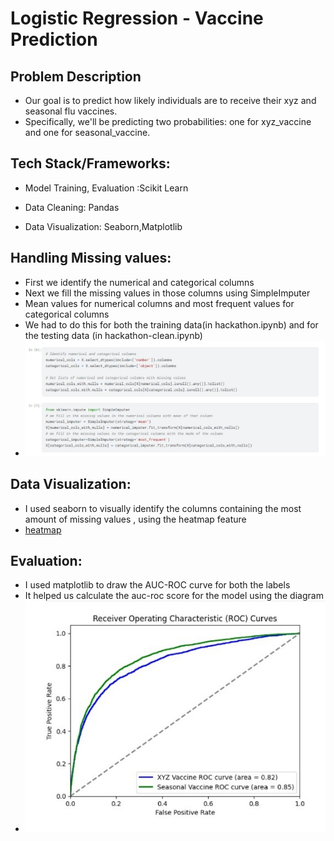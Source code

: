 # Logistic Regression - Vaccine Prediction

## Problem Description
- Our goal is to predict how likely individuals are to receive their xyz and seasonal flu
vaccines. 
- Specifically, we'll be predicting two probabilities: one for xyz_vaccine and
one for seasonal_vaccine.

## Tech Stack/Frameworks:
- Model Training, Evaluation :Scikit Learn
* Data Cleaning: Pandas
+ Data Visualization: Seaborn,Matplotlib

## Handling Missing values:
- First we identify the numerical and categorical columns
- Next we fill the missing values in those columns using SimpleImputer 
- Mean values for numerical columns and most frequent values for categorical columns
- We had to do this for both the training data(in hackathon.ipynb) and for the testing data (in hackathon-clean.ipynb)
- ![missing values](data\missing-values.jpg)

## Data Visualization:
- I used seaborn to visually identify the columns containing the most amount of missing values , using the heatmap feature
- [heatmap](data\heatmap.jpg)

## Evaluation:
- I used matplotlib to draw the AUC-ROC curve for both the labels 
- It helped us calculate the auc-roc score for the model using the diagram 
- ![auc-roc](data\auc-roc.jpg)






